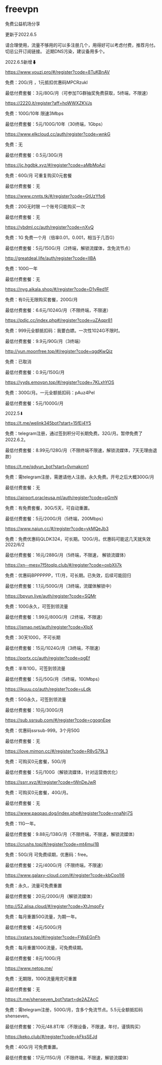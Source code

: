 # freevpn
免费公益机场分享

更新于2022.6.5

请合理使用，流量不够用的可以多注册几个，用得好可以考虑付费，推荐月付。  
切忌公开订阅链接。  近期DNS污染，建议备用多个。  


2022.6.5新增⬇  


https://www.youzi.pro/#/register?code=8TuKBnAV

免费：20G/月 ，1元抵扣优惠码MPCRzukl

最低付费套餐：3元/80G/月（可参加TG群抽奖免费获取，5终端，不限速）



 
https://2220.it/register?aff=hoWWXZKVJs

免费：100G/10年 限速3Mbps

最低付费套餐：5元/100G/10年（30终端，1Gbps）



https://www.elkcloud.cc/auth/register?code=wnkG

免费：无

最低付费套餐：0.5元/30G/月



https://jc.hgdbk.xyz/#/register?code=aMbMoAzi

免费：60G/月 可重复购买0元套餐

最低付费套餐：无



https://www.cnnts.tk/#/register?code=GtUzYfo6

免费：20G无时限 一个账号只能购买一次

最低付费套餐：无



https://ybdml.cc/auth/register?code=nXvQ

免费：1G 免费一个月（倍率0.01，0.001，相当于几百G）

最低付费套餐：5元/150G/月（2终端，解锁流媒体，含免流节点）



http://greatdeal.life/auth/register?code=lIBA

免费：100G一年

最低付费套餐：无



https://nyg.aikala.shop/#/register?code=D1yRed1F

免费：有0元无限购买套餐，200G/月

最低付费套餐：6.6元/1024G/月（不限终端，不限速）



https://pdjc.cc/index.php#/register?code=uZAqpr81

免费：999元全额抵扣码：我要白嫖。一次性1024G不限时。

最低付费套餐：9.9元/90G/月（3终端）



http://yun.moonfree.top/#/register?code=qgdKwQjz

免费：已取消

最低付费套餐：0.9元/150G/月



https://yyds.emovpn.top/#/register?code=7KLxhYOS

免费：300G/月。一元全额抵扣码：pAuz4Pel

最低付费套餐：5元/1000G/月




2022.5⬇

https://t.me/welink345bot?start=15fEi4Y5

免费：telegram注册，通过签到积分可长期免费。32G/月。暂停免费了2022.6.2。

最低付费套餐：8.99元/128G/月（不限终端不限速，解锁流媒体，7天无理由退款）




https://t.me/qdyun_bot?start=0vmakcm1

免费：需telegram注册，需邀请他人注册。永久免费。开号之后大概300G/月

最低付费套餐：无
                  


https://airport.oracleusa.ml/auth/register?code=pGmN

免费：有免费套餐，30G/5天，可自动重置。

最低付费套餐：5元/200G/月（5终端，200Mbps）



https://www.naiun.cc/#/register?code=ykMQeJb3

免费：免费优惠码QLDK324，可长期。120G/月。优惠码可能这几天就失效2022/6/2

最低付费套餐：16元/288G/月（5终端，不限速， 解锁流媒体）



https://xn--mesv7f5toqlp.club/#/register?code=oxbXIi7k

免费：优惠码BPPPPPP，1T/月，可长期。已失效，后续可能回归

最低付费套餐：1.1元/500G/月（3终端，流媒体解锁中）



https://bpyun.live/auth/register?code=SQMr

免费：100G永久，可签到领流量

最低付费套餐：1.99元/800G/月（2终端，不限速）



https://jsmao.net/auth/register?code=XIpX

免费：30天100G，不可长期

最低付费套餐：15元/1024G/月（3终端，不限速）



https://portx.cc/auth/register?code=pgEf

免费：半年10G，可签到领流量

最低付费套餐：5元/50G/月（5终端，100Mbps）



https://ikuuu.co/auth/register?code=uLdk

免费：50G永久，可签到领流量

最低付费套餐：10元/300G/月



https://sub.ssrsub.com/#/register?code=cgoqnEpe

免费：优惠码ssrsub-999。3个月50G

最低付费套餐：无



https://love.mimon.cc/#/register?code=R8vS79L3

免费：可购买0元套餐，50G/月

最低付费套餐：5元/100G（解锁流媒体，针对运营商优化）



https://ssrr.xyz/#/register?code=tWnDeJwR

免费：可购买0元套餐，40G/月。

最低付费套餐：无



https://www.paopao.dog/index.php#/register?code=nnaNrj7S

免费：11G一年。

最低付费套餐：9.88元/138G/月（不限终端，不限速，解锁流媒体）



https://crushs.top/#/register?code=mt4muj1B

免费：50G/月 可免费续期，优惠码：free。

最低付费套餐：2元/400G/月（不限终端，不限速）



https://www.galaxy-cloud.com/#/register?code=kbCoo1l6

免费：永久，流量可免费重置

最低付费套餐：20元/200G/月（解锁流媒体）



http://52.alisa.cloud/#/register?code=XtJmqoFy

免费：每月重置50G流量，为期一年。

最低付费套餐：4元/500G/月



https://xstars.top/#/register?code=FWsEGnFh

免费：每月重置100G流量，可免费续期。

最低付费套餐：8元/100G/月



https://www.netop.me/

免费：无期限，100G流量用完可重置

最低付费套餐：无



https://t.me/shenseven_bot?start=de2AZAcC

免费：需telegram注册，500G/月，含多个免流节点。5.5元全额抵扣码shenseven。

最低付费套餐：70元/48.8T/年（不限设备，不限速，年付，谨慎购买）



https://keko.club/#/register?code=kFksSEJd

免费：40G/月 可免费重置。

最低付费套餐：17元/115G/月（不限终端，不限速，解锁流媒体）
